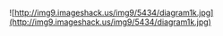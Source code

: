 ![http://img9.imageshack.us/img9/5434/diagram1k.jpg](http://img9.imageshack.us/img9/5434/diagram1k.jpg)